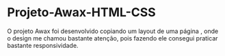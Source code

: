 # Projeto-Awax-HTML-CSS
 O projeto Awax foi desenvolvido copiando um layout de uma página , onde o design me chamou bastante atenção, pois fazendo ele consegui praticar bastante responsividade.
